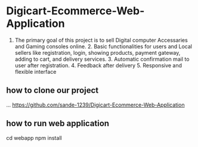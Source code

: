 # Digicart-Ecommerce-Web-Application
1. The primary goal of this project is to sell Digital computer Accessaries and Gaming consoles online. 2.  Basic functionalities for users and Local sellers like registration, login, showing products, payment gateway, adding to cart, and delivery services. 3. Automatic confirmation mail to user after registration. 4. Feedback after delivery 5. Responsive and flexible interface
## how to clone our project
...
https://github.com/sande-1239/Digicart-Ecommerce-Web-Application

## how to run web application
cd webapp
npm install

